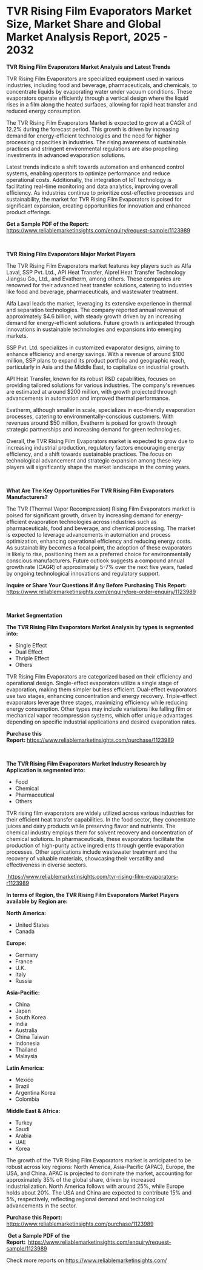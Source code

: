 <p><h1>TVR Rising Film Evaporators Market Size, Market Share and Global Market Analysis Report, 2025 - 2032</h1></p><p><strong>TVR Rising Film Evaporators Market Analysis and Latest Trends</strong></p>
<p><p>TVR Rising Film Evaporators are specialized equipment used in various industries, including food and beverage, pharmaceuticals, and chemicals, to concentrate liquids by evaporating water under vacuum conditions. These evaporators operate efficiently through a vertical design where the liquid rises in a film along the heated surfaces, allowing for rapid heat transfer and reduced energy consumption.</p><p>The TVR Rising Film Evaporators Market is expected to grow at a CAGR of 12.2% during the forecast period. This growth is driven by increasing demand for energy-efficient technologies and the need for higher processing capacities in industries. The rising awareness of sustainable practices and stringent environmental regulations are also propelling investments in advanced evaporation solutions.</p><p>Latest trends indicate a shift towards automation and enhanced control systems, enabling operators to optimize performance and reduce operational costs. Additionally, the integration of IoT technology is facilitating real-time monitoring and data analytics, improving overall efficiency. As industries continue to prioritize cost-effective processes and sustainability, the market for TVR Rising Film Evaporators is poised for significant expansion, creating opportunities for innovation and enhanced product offerings.</p></p>
<p><strong>Get a Sample PDF of the Report:&nbsp;</strong> <a href="https://www.reliablemarketinsights.com/enquiry/request-sample/1123989?utm_campaign=2300&utm_medium=2&utm_source=Github&utm_content=ia&utm_term=24022025&utm_id=tvr-rising-film-evaporators">https://www.reliablemarketinsights.com/enquiry/request-sample/1123989</a></p>
<p>&nbsp;</p>
<p><strong>TVR Rising Film Evaporators Major Market Players</strong></p>
<p><p>The TVR Rising Film Evaporators market features key players such as Alfa Laval, SSP Pvt. Ltd., API Heat Transfer, Aiprel Heat Transfer Technology Jiangsu Co., Ltd., and Evatherm, among others. These companies are renowned for their advanced heat transfer solutions, catering to industries like food and beverage, pharmaceuticals, and wastewater treatment.</p><p>Alfa Laval leads the market, leveraging its extensive experience in thermal and separation technologies. The company reported annual revenue of approximately $4.6 billion, with steady growth driven by an increasing demand for energy-efficient solutions. Future growth is anticipated through innovations in sustainable technologies and expansions into emerging markets.</p><p>SSP Pvt. Ltd. specializes in customized evaporator designs, aiming to enhance efficiency and energy savings. With a revenue of around $100 million, SSP plans to expand its product portfolio and geographic reach, particularly in Asia and the Middle East, to capitalize on industrial growth.</p><p>API Heat Transfer, known for its robust R&D capabilities, focuses on providing tailored solutions for various industries. The company's revenues are estimated at around $200 million, with growth projected through advancements in automation and improved thermal performance. </p><p>Evatherm, although smaller in scale, specializes in eco-friendly evaporation processes, catering to environmentally-conscious customers. With revenues around $50 million, Evatherm is poised for growth through strategic partnerships and increasing demand for green technologies.</p><p>Overall, the TVR Rising Film Evaporators market is expected to grow due to increasing industrial production, regulatory factors encouraging energy efficiency, and a shift towards sustainable practices. The focus on technological advancement and strategic expansion among these key players will significantly shape the market landscape in the coming years.</p></p>
<p>&nbsp;</p>
<p><strong>What Are The Key Opportunities For TVR Rising Film Evaporators Manufacturers?</strong></p>
<p><p>The TVR (Thermal Vapor Recompression) Rising Film Evaporators market is poised for significant growth, driven by increasing demand for energy-efficient evaporation technologies across industries such as pharmaceuticals, food and beverage, and chemical processing. The market is expected to leverage advancements in automation and process optimization, enhancing operational efficiency and reducing energy costs. As sustainability becomes a focal point, the adoption of these evaporators is likely to rise, positioning them as a preferred choice for environmentally conscious manufacturers. Future outlook suggests a compound annual growth rate (CAGR) of approximately 5-7% over the next five years, fueled by ongoing technological innovations and regulatory support.</p></p>
<p><strong>Inquire or Share Your Questions If Any Before Purchasing This Report:</strong> <a href="https://www.reliablemarketinsights.com/enquiry/pre-order-enquiry/1123989?utm_campaign=2300&utm_medium=2&utm_source=Github&utm_content=ia&utm_term=24022025&utm_id=tvr-rising-film-evaporators">https://www.reliablemarketinsights.com/enquiry/pre-order-enquiry/1123989</a></p>
<p>&nbsp;</p>
<p><strong>Market Segmentation</strong></p>
<p><strong>The TVR Rising Film Evaporators Market Analysis by types is segmented into:</strong></p>
<p><ul><li>Single Effect</li><li>Dual Effect</li><li>Thriple Effect</li><li>Others</li></ul></p>
<p><p>TVR Rising Film Evaporators are categorized based on their efficiency and operational design. Single-effect evaporators utilize a single stage of evaporation, making them simpler but less efficient. Dual-effect evaporators use two stages, enhancing concentration and energy recovery. Triple-effect evaporators leverage three stages, maximizing efficiency while reducing energy consumption. Other types may include variations like falling film or mechanical vapor recompression systems, which offer unique advantages depending on specific industrial applications and desired evaporation rates.</p></p>
<p><strong>Purchase this Report:&nbsp;</strong><a href="https://www.reliablemarketinsights.com/purchase/1123989?utm_campaign=2300&utm_medium=2&utm_source=Github&utm_content=ia&utm_term=24022025&utm_id=tvr-rising-film-evaporators">https://www.reliablemarketinsights.com/purchase/1123989</a></p>
<p>&nbsp;</p>
<p><strong>The TVR Rising Film Evaporators Market Industry Research by Application is segmented into:</strong></p>
<p><ul><li>Food</li><li>Chemical</li><li>Pharmaceutical</li><li>Others</li></ul></p>
<p><p>TVR rising film evaporators are widely utilized across various industries for their efficient heat transfer capabilities. In the food sector, they concentrate juices and dairy products while preserving flavor and nutrients. The chemical industry employs them for solvent recovery and concentration of chemical solutions. In pharmaceuticals, these evaporators facilitate the production of high-purity active ingredients through gentle evaporation processes. Other applications include wastewater treatment and the recovery of valuable materials, showcasing their versatility and effectiveness in diverse sectors.</p></p>
<p><a href="https://www.reliablemarketinsights.com/tvr-rising-film-evaporators-r1123989?utm_campaign=2300&utm_medium=2&utm_source=Github&utm_content=ia&utm_term=24022025&utm_id=tvr-rising-film-evaporators">&nbsp;https://www.reliablemarketinsights.com/tvr-rising-film-evaporators-r1123989</a></p>
<p><strong>In terms of Region, the TVR Rising Film Evaporators Market Players available by Region are:</strong></p>
<p>
    <p> <strong> North America: </strong>
        <ul>
            <li>United States</li>
            <li>Canada</li>
        </ul>
        </p> 
    <p> <strong> Europe: </strong>
        <ul>
            <li>Germany</li>
            <li>France</li>
            <li>U.K.</li>
            <li>Italy</li>
            <li>Russia</li>
        </ul>
        </p> 
    <p> <strong> Asia-Pacific: </strong>
        <ul>
            <li>China</li>
            <li>Japan</li>
            <li>South Korea</li>
            <li>India</li>
            <li>Australia</li>
            <li>China Taiwan</li>
            <li>Indonesia</li>
            <li>Thailand</li>
            <li>Malaysia</li>
        </ul>
        </p> 
    <p> <strong> Latin America: </strong>
        <ul>
            <li>Mexico</li>
            <li>Brazil</li>
            <li>Argentina Korea</li>
            <li>Colombia</li>
        </ul>
        </p> 
    <p> <strong> Middle East & Africa: </strong>
        <ul>
            <li>Turkey</li>
            <li>Saudi</li>
            <li>Arabia</li>
            <li>UAE</li>
            <li>Korea</li>
        </ul>
    </p>
    </p>
<p><p>The growth of the TVR Rising Film Evaporators market is anticipated to be robust across key regions: North America, Asia-Pacific (APAC), Europe, the USA, and China. APAC is projected to dominate the market, accounting for approximately 35% of the global share, driven by increased industrialization. North America follows with around 25%, while Europe holds about 20%. The USA and China are expected to contribute 15% and 5%, respectively, reflecting regional demand and technological advancements in the sector.</p></p>
<p><strong>Purchase this Report: </strong><a href="https://www.reliablemarketinsights.com/purchase/1123989?utm_campaign=2300&utm_medium=2&utm_source=Github&utm_content=ia&utm_term=24022025&utm_id=tvr-rising-film-evaporators">https://www.reliablemarketinsights.com/purchase/1123989</a></p>
<p>&nbsp;<strong>Get a Sample PDF of the Report:&nbsp;&nbsp;</strong><a href="https://www.reliablemarketinsights.com/enquiry/request-sample/1123989?utm_campaign=2300&utm_medium=2&utm_source=Github&utm_content=ia&utm_term=24022025&utm_id=tvr-rising-film-evaporators">https://www.reliablemarketinsights.com/enquiry/request-sample/1123989</a></p>
<p><strong></strong></p>
<p>Check more reports on <a href="https://www.reliablemarketinsights.com/?utm_campaign=2300&utm_medium=2&utm_source=Github&utm_content=ia&utm_term=24022025&utm_id=tvr-rising-film-evaporators">https://www.reliablemarketinsights.com/</a></p>